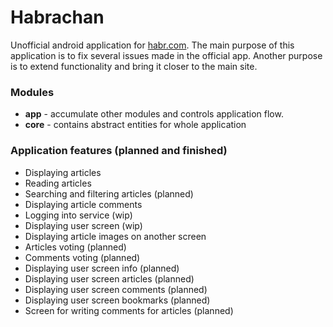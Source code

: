 # Habrachan

Unofficial android application for [habr.com](https://habr.com). 
The main purpose of this application is to fix several issues made in the official app. 
Another purpose is to extend functionality and bring it closer to the main site.

### Modules

- **app** - accumulate other modules and controls application flow.
- **core** - contains abstract entities for whole application

### Application features (planned and finished)

- Displaying articles
- Reading articles
- Searching and filtering articles (planned)
- Displaying article comments
- Logging into service (wip)
- Displaying user screen (wip)
- Displaying article images on another screen
- Articles voting (planned)
- Comments voting (planned)
- Displaying user screen info (planned)
- Displaying user screen articles (planned)
- Displaying user screen comments (planned)
- Displaying user screen bookmarks (planned)
- Screen for writing comments for articles (planned)
